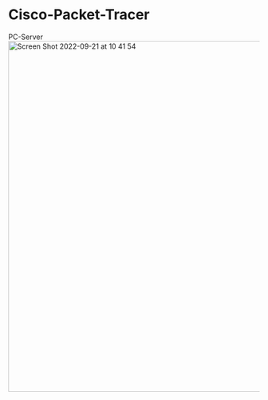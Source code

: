 # Cisco-Packet-Tracer
PC-Server
<img width="703" alt="Screen Shot 2022-09-21 at 10 41 54" src="https://user-images.githubusercontent.com/65597797/191482839-5cf31940-422a-47aa-a1db-3e91b091391b.png">
